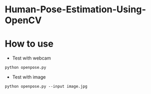 ﻿# Human-Pose-Estimation-Using-OpenCV
# How to use

- Test with webcam

```
python openpose.py
```

- Test with image
```
python openpose.py --input image.jpg
